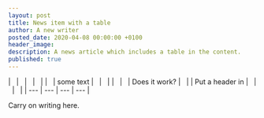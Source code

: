 ```yaml
---
layout: post
title: News item with a table
author: A new writer
posted_date: 2020-04-08 00:00:00 +0100
header_image:
description: A news article which includes a table in the content.
published: true
---
```


| &nbsp; | &nbsp; | &nbsp; | &nbsp; |
| &nbsp; | some text | &nbsp; | &nbsp; |
| &nbsp; | &nbsp; | Does it work? | &nbsp; |
| Put a header in | &nbsp; | &nbsp; | &nbsp; |
| --- | --- | --- | --- |

Carry on writing here.